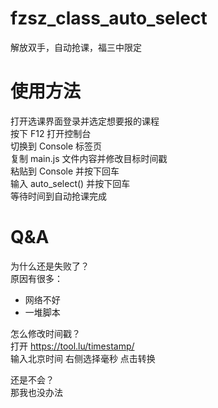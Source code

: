 # fzsz_class_auto_select
解放双手，自动抢课，福三中限定

# 使用方法
打开选课界面登录并选定想要报的课程  
按下 F12 打开控制台  
切换到 Console 标签页  
复制 main.js 文件内容并修改目标时间戳  
粘贴到 Console 并按下回车  
输入 auto_select() 并按下回车  
等待时间到自动抢课完成  

# Q&A
为什么还是失败了？    
原因有很多：
- 网络不好
- 一堆脚本
  
怎么修改时间戳？  
打开 <https://tool.lu/timestamp/>  
输入北京时间 右侧选择毫秒 点击转换  

还是不会？  
那我也没办法  

